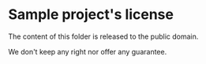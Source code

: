 # Sample project's license

The content of this folder is released to the public domain.
 
We don't keep any right nor offer any guarantee.